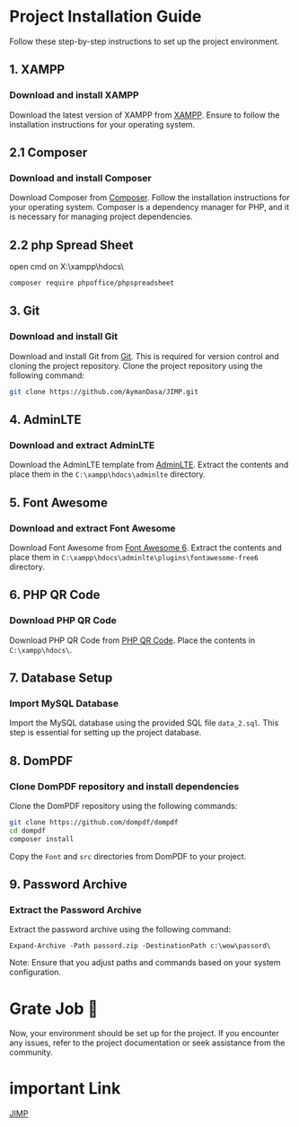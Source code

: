# Project Installation Guide

Follow these step-by-step instructions to set up the project environment.

## 1. XAMPP 
### Download and install XAMPP
Download the latest version of XAMPP from [XAMPP](https://sourceforge.net/projects/xampp/files/).
Ensure to follow the installation instructions for your operating system.

## 2.1 Composer 
### Download and install Composer
Download Composer from [Composer](https://getcomposer.org/download/).
Follow the installation instructions for your operating system.
Composer is a dependency manager for PHP, and it is necessary for managing project dependencies.

## 2.2 php Spread Sheet
open cmd on  X:\xampp\hdocs\
```bash
composer require phpoffice/phpspreadsheet 
```

 

## 3. Git
### Download and install Git
Download and install Git from [Git](https://git-scm.com/download/win).
This is required for version control and cloning the project repository.
Clone the project repository using the following command:
```bash
git clone https://github.com/AymanDasa/JIMP.git
```


## 4. AdminLTE
### Download and extract AdminLTE
Download the AdminLTE template from [AdminLTE](https://github.com/ColorlibHQ/AdminLTE/archive/refs/tags/v3.2.0.zip).
Extract the contents and place them in the `C:\xampp\hdocs\adminlte` directory.


## 5. Font Awesome
### Download and extract Font Awesome
Download Font Awesome from [Font Awesome 6](https://use.fontawesome.com/releases/v6.5.1/fontawesome-free-6.5.1-web.zip).
Extract the contents and place them in `C:\xampp\hdocs\adminlte\plugins\fontawesome-free6` directory.


## 6. PHP QR Code
### Download PHP QR Code
Download PHP QR Code from [PHP QR Code](https://sourceforge.net/projects/phpqrcode/files/).
Place the contents in `C:\xampp\hdocs\`.


## 7. Database Setup
### Import MySQL Database
Import the MySQL database using the provided SQL file `data_2.sql`.
This step is essential for setting up the project database.


## 8. DomPDF
### Clone DomPDF repository and install dependencies
Clone the DomPDF repository using the following commands:
```bash
git clone https://github.com/dompdf/dompdf
cd dompdf
composer install
```
Copy the `Font` and `src` directories from DomPDF to your project.

## 9. Password Archive
### Extract the Password Archive
Extract the password archive using the following command:
```
Expand-Archive -Path passord.zip -DestinationPath c:\wow\passord\
```
Note: Ensure that you adjust paths and commands based on your system configuration.


# Grate Job 🚀
Now, your environment should be set up for the project. If you encounter any issues, refer to the project documentation or seek assistance from the community.


# important Link
[JIMP](https://vexam.net/app/JIMP/)
